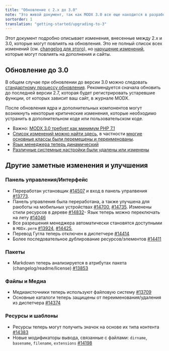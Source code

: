 ```yaml
---
title: "Обновление с 2.x до 3.0"
note: "Это живой документ, так как MODX 3.0 все еще находится в разработке. В настоящее время еще не рекомендуется обновлять сайты до MODX 3.0, Если вы не являетесь разработчиком, который хочет протестировать и подготовить свои дополнения"
sortorder: 1
translation: "getting-started/upgrading-to-3"
---
```


Этот документ подробно описывает изменения, внесенные между 2.x и 3.0, которые могут повлиять на обновления. Это не полный список всех изменений (см. [changelog для этого](https://github.com/modxcms/revolution/blob/3.x/core/docs/changelog.txt)), но [нарушение изменений](getting-started/maintenance/upgrading/3.0/breaking-changes), которые могут повлиять на дополнения и сайты.

## Обновление до 3.0

В общем случае при обновлении до версии 3.0 можно следовать [стандартному процессу обновления](getting-started/maintenance/upgrading). Рекомендуется сначала обновить до последней версии 2.7, которая будет регистрировать устаревшие функции, от которых зависит ваш сайт, в журнале MODX.

После обновления ядра и дополнительных компонентов могут возникнуть некоторые критические изменения, которые необходимо устранить в дополнительном коде или пользовательском коде.

-   Важно: [MODX 3.0 требует как минимум PHP 7.1](getting-started/maintenance/upgrading/3.0/requirements)
-   [Список изменений можно найти здесь](getting-started/maintenance/upgrading/3.0/breaking-changes), в частности [многие основные классы были перемещены и переименованы](getting-started/maintenance/upgrading/3.0/class-names).
-   [Язык менеджера теперь динамический](getting-started/maintenance/upgrading/3.0/manager-language)
-   [Различные системные настройки были удалены или изменены](getting-started/maintenance/upgrading/3.0/system-settings)

## Другие заметные изменения и улучшения

### Панель управления/Интерфейс

-   Переработан установщик [#14507](https://github.com/modxcms/revolution/pull/14507) и вход в панель упралвения [#13773](https://github.com/modxcms/revolution/pull/13773).
-   Панель управления была переработана, а также улучшена для раюботы на мобильных устройствах [#14700](https://github.com/modxcms/revolution/pull/14700), [#14735](https://github.com/modxcms/revolution/pull/14735). Изменены стили ресурсов в дереве [#14832](https://github.com/modxcms/revolution/pull/14832)- Язык теперь можно переключать на лету [#14046](https://github.com/modxcms/revolution/pull/14046)
-   Все разрешения менеджера автоматически становятся доступными в `MODx.perm` [#13924](https://github.com/modxcms/revolution/pull/13924), [#14425](https://github.com/modxcms/revolution/pull/14425),
-   Перевод Гугла теперь отключен в диспетчере [#14414](https://github.com/modxcms/revolution/pull/14414)
-   Более последовательное дублирование ресурсов/элементов [#14411](https://github.com/modxcms/revolution/pull/14411)

### Пакеты

-   Markdown теперь анализируется в атрибутах пакета (changelog/readme/license) [#13853](https://github.com/modxcms/revolution/pull/13853)

### Файлы и Медиа

-   Медиаисточники теперь используют файловую систему [#13709](https://github.com/modxcms/revolution/pull/13709)
-   Основные каталоги теперь защищены от переименования/удаления из диспетчера [#14374](https://github.com/modxcms/revolution/pull/14374)

### Ресурсы и шаблоны

-   Ресурсы теперь могут получить значок на основе их типа контента [#14383](https://github.com/modxcms/revolution/pull/14383)
-   Новые модификаторы вывода, связанные с файлами: `dirname`, `basename`, `filename`, `extensions` [#14198](https://github.com/modxcms/revolution/pull/14198)
